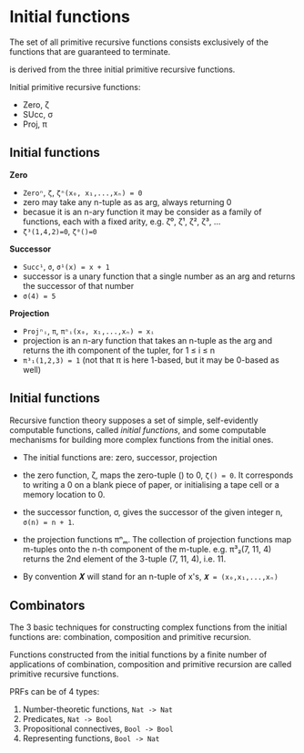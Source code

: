 # Initial functions

The set of all primitive recursive functions consists exclusively of the functions that are guaranteed to terminate.


is derived from the three initial primitive recursive functions.

Initial primitive recursive functions:
- Zero, ζ
- SUcc, σ
- Proj, π

## Initial functions

**Zero**
- `Zeroⁿ`, `ζ`, `ζⁿ(x₀, x₁,...,xₙ) = 0`
- zero may take any n-tuple as as arg, always returning 0
- becasue it is an n-ary function it may be consider as a family of functions, each with a fixed arity, e.g. ζ⁰, ζ¹, ζ², ζ³, ...
- `ζ³(1,4,2)=0`, `ζ⁰()=0`

**Successor**
- `Succ¹`, `σ`, `σ¹(x) = x + 1`
- successor is a unary function that a single number as an arg and returns the successor of that number
- `σ(4) = 5`

**Projection**
- `Projⁿᵢ`, `π`, `πⁿᵢ(x₀, x₁,...,xₙ) = xᵢ`
- projection is an n-ary function that takes an n-tuple as the arg and returns the ith component of the tupler, for 1 ≤ i ≤ n
- `π³₁(1,2,3) = 1` (not that π is here 1-based, but it may be 0-based as well)

## Initial functions

Recursive function theory supposes a set of simple, self-evidently computable functions, called *initial functions*, and some computable mechanisms for building more complex functions from the initial ones.

* The initial functions are: zero, successor, projection

* the zero function, ζ, maps the zero-tuple () to 0, `ζ() = 0`. It corresponds to writing a 0 on a blank piece of paper, or initialising a tape cell or a memory location to 0.

* the successor function, σ, gives the successor of the given integer n, `σ(n) = n + 1`.

* the projection functions πⁿₘ. The collection of projection functions map m-tuples onto the n-th component of the m-tuple. e.g. π³₂(7, 11, 4) returns the 2nd element of the 3-tuple (7, 11, 4), i.e. 11.

* By convention 𝑿 will stand for an n-tuple of x's, `𝑿 = (x₀,x₁,...,xₙ)`

## Combinators

The 3 basic techniques for constructing complex functions from the initial functions are: combination, composition and primitive recursion.

Functions constructed from the initial functions by a finite number of applications of combination, composition and primitive recursion are called primitive recursive functions.


PRFs can be of 4 types:
1. Number-theoretic functions,  `Nat -> Nat`
2. Predicates,                  `Nat -> Bool`
3. Propositional connectives,   `Bool -> Bool`
4. Representing functions,      `Bool -> Nat`

